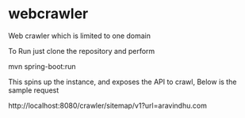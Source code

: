 # webcrawler
Web crawler which is limited to one domain

To Run just clone the repository and perform 

mvn spring-boot:run

This spins up the instance, and exposes the  API to crawl, Below is the sample request 

http://localhost:8080/crawler/sitemap/v1?url=aravindhu.com
